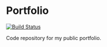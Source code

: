 # Portfolio

[![Build Status](https://travis-ci.org/danpaquette/danpaquette.github.io.svg?branch=master)](https://travis-ci.org/danpaquette/danpaquette.github.io)

Code repository for my public portfolio.
